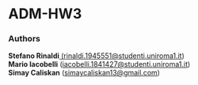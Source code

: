 # ADM-HW3


### Authors 
**Stefano Rinaldi**<a href="https://www.repubblica.it/"> (rinaldi.1945551@studenti.uniroma1.it) <br>
**Mario Iacobelli** (iacobelli.1841427@studenti.uniroma1.it) <br>
**Simay Caliskan** (simaycaliskan13@gmail.com) <br>
